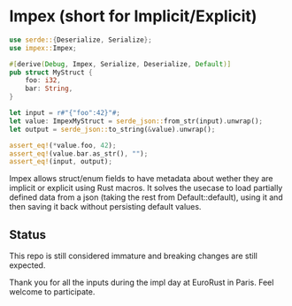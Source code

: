 # Impex (short for Implicit/Explicit)

```rust
use serde::{Deserialize, Serialize};
use impex::Impex;

#[derive(Debug, Impex, Serialize, Deserialize, Default)]
pub struct MyStruct {
    foo: i32,
    bar: String,
}

let input = r#"{"foo":42}"#;
let value: ImpexMyStruct = serde_json::from_str(input).unwrap();
let output = serde_json::to_string(&value).unwrap();

assert_eq!(*value.foo, 42);
assert_eq!(value.bar.as_str(), "");
assert_eq!(input, output);

```

Impex allows struct/enum fields to have metadata about wether they are implicit or explicit using Rust macros.
It solves the usecase to load partially defined data from a json (taking the rest from Default::default), using it and then saving it back without persisting default values.


## Status
This repo is still considered immature and breaking changes are still expected.

Thank you for all the inputs during the impl day at EuroRust in Paris. Feel welcome to participate.


